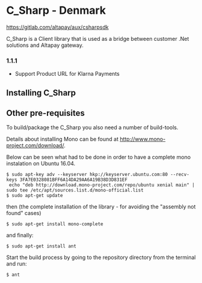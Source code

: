 # C_Sharp - Denmark
https://gitlab.com/altapay/aux/csharpsdk

C_Sharp is a Client library that is used as a bridge between customer .Net solutions and Altapay gateway.


### 1.1.1

- Support Product URL for Klarna Payments

## Installing C_Sharp

## Other pre-requisites

To build/package the C_Sharp you also need a number of build-tools.

Details about installing Mono can be found at http://www.mono-project.com/download/.

Below can be seen what had to be done in order to have a complete mono instalation on Ubuntu 16.04.

    $ sudo apt-key adv --keyserver hkp://keyserver.ubuntu.com:80 --recv-keys 3FA7E0328081BFF6A14DA29AA6A19B38D3D831EF
     echo "deb http://download.mono-project.com/repo/ubuntu xenial main" | sudo tee /etc/apt/sources.list.d/mono-official.list
    $ sudo apt-get update
  
  then (the complete installation of the library - for avoiding the "assembly not found" cases)
     
    $ sudo apt-get install mono-complete
    
 and finally:   
    
    $ sudo apt-get install ant


Start the build process by going to the repository directory from the terminal and run:

    $ ant

